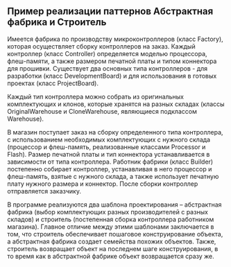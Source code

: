 ## Пример реализации паттернов Абстрактная фабрика и Строитель
Имеется фабрика по производству микроконтроллеров (класс Factory), которая осуществляет сборку контроллеров на заказ. Каждый контроллер (класс Controller) определяется моделью процессора, флеш-памяти, а также размером печатной платы и типом коннектора для прошивки. Существует два основных типа контроллеров - для разработки (класс DevelopmentBoard) и для использования в готовых проектах (класс ProjectBoard). 

Каждый тип контроллера можно собрать из оригинальных комплектующих и клонов, которые хранятся на разных складах (классы OriginalWarehouse и CloneWarehouse, являющиеся подклассом Warehouse). 

В магазин поступает заказ на сборку определенного типа контроллера, с использованием необходимых комплектующих с нужного склада (процессор и флеш-память, реализованные классами Processor и Flash). Размер печатной платы и тип коннектора устанавливается в зависимости от типа контроллера. Работник фабрики (класс Builder) постепенно собирает контроллер, устанавливая в него процессор и флеш-память, взятые с нужного склада, а также использует печатную плату нужного размера и коннектор. После сборки контроллер отправляется заказчику.

В программе реализуются два шаблона проектирования – абстрактная фабрика (выбор комплектующих разных производителей с разных складов) и строитель (постепенная сборка контроллера работником магазина). Главное отличие между этими шаблонами заключается в том, что строитель обеспечивает пошаговое конструирование объекта, а абстрактная фабрика создает семейства похожих объектов. Также, строитель возвращает объект на последнем шаге конструирования, в то время как в абстрактной фабрике объект возвращается сразу же.

